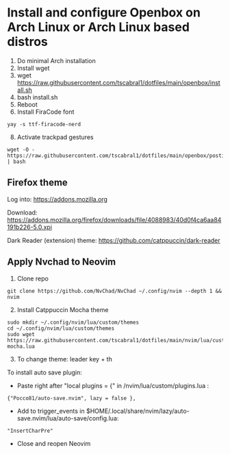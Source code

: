# Install and configure Openbox on Arch Linux or Arch Linux based distros

1. Do minimal Arch installation
2. Install wget
3. wget https://raw.githubusercontent.com/tscabral1/dotfiles/main/openbox/install.sh
4. bash install.sh
5. Reboot
6. Install FiraCode font
```
yay -s ttf-firacode-nerd
```
8. Activate trackpad gestures
```
wget -O - https://raw.githubusercontent.com/tscabral1/dotfiles/main/openbox/postinstall2.sh | bash
```

## Firefox theme

Log into: https://addons.mozilla.org

Download:
https://addons.mozilla.org/firefox/downloads/file/4088983/40d0f4ca6aa84191b226-5.0.xpi

Dark Reader (extension) theme:
https://github.com/catppuccin/dark-reader

## Apply Nvchad to Neovim
1. Clone repo
```
git clone https://github.com/NvChad/NvChad ~/.config/nvim --depth 1 && nvim
```
2. Install Catppuccin Mocha theme
```
sudo mkdir ~/.config/nvim/lua/custom/themes
cd ~/.config/nvim/lua/custom/themes
sudo wget https://raw.githubusercontent.com/tscabral1/dotfiles/main/nvim/lua/custom/themes/catppuccin-mocha.lua
```

3. To change theme: leader key + th

To install auto save plugin:
- Paste right after "local plugins = {" in /nvim/lua/custom/plugins.lua :
```
{"Pocco81/auto-save.nvim", lazy = false },
``` 
- Add to trigger_events in $HOME/.local/share/nvim/lazy/auto-save.nvim/lua/auto-save/config.lua:
```
"InsertCharPre"
``` 
- Close and reopen Neovim
